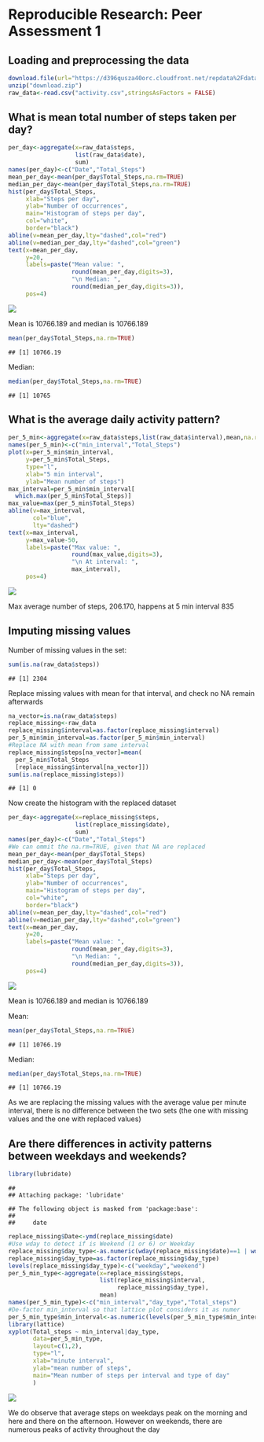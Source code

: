 # Reproducible Research: Peer Assessment 1


## Loading and preprocessing the data

```r
download.file(url="https://d396qusza40orc.cloudfront.net/repdata%2Fdata%2Factivity.zip", destfile="download.zip")
unzip("download.zip")
raw_data<-read.csv("activity.csv",stringsAsFactors = FALSE)
```


## What is mean total number of steps taken per day?

```r
per_day<-aggregate(x=raw_data$steps,
                   list(raw_data$date),
                   sum)
names(per_day)<-c("Date","Total_Steps")
mean_per_day<-mean(per_day$Total_Steps,na.rm=TRUE)
median_per_day<-mean(per_day$Total_Steps,na.rm=TRUE)
hist(per_day$Total_Steps, 
     xlab="Steps per day",
     ylab="Number of occurrences",
     main="Histogram of steps per day",
     col="white",
     border="black")
abline(v=mean_per_day,lty="dashed",col="red")
abline(v=median_per_day,lty="dashed",col="green")
text(x=mean_per_day,
     y=20,
     labels=paste("Mean value: ",
                  round(mean_per_day,digits=3),
                  "\n Median: ",
                  round(median_per_day,digits=3)),
     pos=4)
```

![](PA1_template_files/figure-html/unnamed-chunk-2-1.png)<!-- -->

Mean is 10766.189 and median is 10766.189

```r
mean(per_day$Total_Steps,na.rm=TRUE)
```

```
## [1] 10766.19
```
Median:

```r
median(per_day$Total_Steps,na.rm=TRUE)
```

```
## [1] 10765
```


## What is the average daily activity pattern?

```r
per_5_min<-aggregate(x=raw_data$steps,list(raw_data$interval),mean,na.rm=TRUE)
names(per_5_min)<-c("min_interval","Total_Steps")
plot(x=per_5_min$min_interval,
     y=per_5_min$Total_Steps,
     type="l",
     xlab="5 min interval",
     ylab="Mean number of steps")
max_interval=per_5_min$min_interval[
  which.max(per_5_min$Total_Steps)]
max_value=max(per_5_min$Total_Steps)
abline(v=max_interval,
       col="blue",
       lty="dashed")
text(x=max_interval,
     y=max_value-50,
     labels=paste("Max value: ",
                  round(max_value,digits=3),
                  "\n At interval: ",
                  max_interval),
     pos=4)
```

![](PA1_template_files/figure-html/unnamed-chunk-5-1.png)<!-- -->

Max average number of steps, 206.170, happens at 5 min interval 835

## Imputing missing values

Number of missing values in the set:

```r
sum(is.na(raw_data$steps))
```

```
## [1] 2304
```

Replace missing values with mean for that interval, and check no NA remain afterwards

```r
na_vector=is.na(raw_data$steps)
replace_missing<-raw_data
replace_missing$interval=as.factor(replace_missing$interval)
per_5_min$min_interval=as.factor(per_5_min$min_interval)
#Replace NA with mean from same interval
replace_missing$steps[na_vector]=mean(
  per_5_min$Total_Steps
  [replace_missing$interval[na_vector]])
sum(is.na(replace_missing$steps))
```

```
## [1] 0
```

Now create the histogram with the replaced dataset


```r
per_day<-aggregate(x=replace_missing$steps,
                   list(replace_missing$date),
                   sum)
names(per_day)<-c("Date","Total_Steps")
#We can ommit the na.rm=TRUE, given that NA are replaced
mean_per_day<-mean(per_day$Total_Steps)
median_per_day<-mean(per_day$Total_Steps)
hist(per_day$Total_Steps, 
     xlab="Steps per day",
     ylab="Number of occurrences",
     main="Histogram of steps per day",
     col="white",
     border="black")
abline(v=mean_per_day,lty="dashed",col="red")
abline(v=median_per_day,lty="dashed",col="green")
text(x=mean_per_day,
     y=20,
     labels=paste("Mean value: ",
                  round(mean_per_day,digits=3),
                  "\n Median: ",
                  round(median_per_day,digits=3)),
     pos=4)
```

![](PA1_template_files/figure-html/unnamed-chunk-8-1.png)<!-- -->

Mean is 10766.189 and median is 10766.189

Mean:

```r
mean(per_day$Total_Steps,na.rm=TRUE)
```

```
## [1] 10766.19
```
Median:

```r
median(per_day$Total_Steps,na.rm=TRUE)
```

```
## [1] 10766.19
```
As we are replacing the missing values with the average value per minute interval, there is no difference between the two sets (the one with missing values and the one with replaced values)

## Are there differences in activity patterns between weekdays and weekends?


```r
library(lubridate)
```

```
## 
## Attaching package: 'lubridate'
```

```
## The following object is masked from 'package:base':
## 
##     date
```

```r
replace_missing$Date<-ymd(replace_missing$date)
#Use wday to detect if is Weekend (1 or 6) or Weekday
replace_missing$day_type<-as.numeric(wday(replace_missing$date)==1 | wday(replace_missing$date)==7)+1
replace_missing$day_type=as.factor(replace_missing$day_type)
levels(replace_missing$day_type)<-c("weekday","weekend")
per_5_min_type<-aggregate(x=replace_missing$steps,
                          list(replace_missing$interval,
                               replace_missing$day_type),
                          mean)
names(per_5_min_type)<-c("min_interval","day_type","Total_steps")
#De-factor min_interval so that lattice plot considers it as numer
per_5_min_type$min_interval<-as.numeric(levels(per_5_min_type$min_interval))
library(lattice)
xyplot(Total_steps ~ min_interval|day_type,
       data=per_5_min_type,
       layout=c(1,2),
       type="l",
       xlab="minute interval",
       ylab="mean number of steps",
       main="Mean number of steps per interval and type of day"
       )
```

![](PA1_template_files/figure-html/unnamed-chunk-11-1.png)<!-- -->

We do observe that average steps on weekdays peak on the morning and here and there on the afternoon. However on weekends, there are numerous peaks of activity throughout the day
